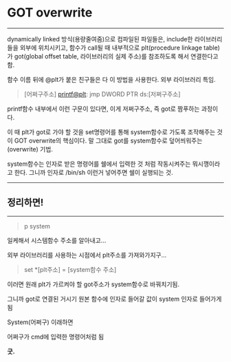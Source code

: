 # GOT overwrite

---


dynamically linked 방식(용량줄여줌)으로 컴파일된 파일들은, include한 라이브러리들을 외부에 위치시키고, 함수가 call될 때 내부적으로 plt(procedure linkage table)가 got(global offset table, 라이브러리의 실제 주소)를 참조하도록 해서 연결한다고 함. 

함수 이름 뒤에 @plt가 붙은 친구들은 다 이 방법을 사용한다. 외부 라이브러리 특임. 




> [어쩌구주소] <printf@plt>:  jmp     DWORD   PTR ds:[저쩌구주소]


printf함수 내부에서 이런 구문이 있다면, 이게 저쩌구주소, 즉 got로 짬푸하는 과정이다.


이 때 plt가 got로 가야 할 것을 set명령어를 통해 system함수로 가도록 조작해주는 것이 GOT overwrite의 핵심이다. 말 그대로 got를 system함수로 덮어씌워주는(overwrite) 기법. 


system함수는 인자로 받은 명령어를 쉘에서 입력한 것 처럼 작동시켜주는 뭐시깽이라고 한다. 그니까 인자로 /bin/sh 이런거 넣어주면 쉘이 실행되는 것. 


---
## 정리하면!



---

> p system


일케해서 시스템함수 주소를 알아내고...

외부 라이브러리를 사용하는 시점에서 plt주소를 가져와가지구...

> set *[plt주소] = [system함수 주소]


이러면 원래 plt가 가르켜야 할 got주소가 system함수로 바꿔치기됨.


그니까 got로 연결된 거시기 원본 함수에 인자로 들어갈 값이 system 인자로 들어가게 됨


System(어쩌구) 이래하면


어쩌구가 cmd에 입력한 명령어처럼 됨


**굿.**
